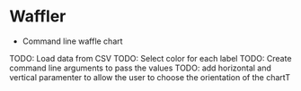 # Waffler

* Command line waffle chart

TODO: Load data from CSV
TODO: Select color for each label
TODO: Create command line arguments to pass the values
TODO: add horizontal and vertical paramenter to allow the user to choose the orientation of the chartT